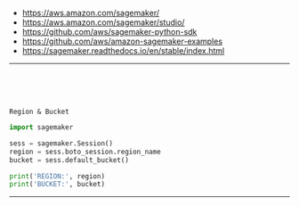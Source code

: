 - https://aws.amazon.com/sagemaker/
- https://aws.amazon.com/sagemaker/studio/
- https://github.com/aws/sagemaker-python-sdk
- https://github.com/aws/amazon-sagemaker-examples
- https://sagemaker.readthedocs.io/en/stable/index.html

---

<br><br><br>


`Region & Bucket`
```python
import sagemaker

sess = sagemaker.Session()
region = sess.boto_session.region_name
bucket = sess.default_bucket()

print('REGION:', region)
print('BUCKET:', bucket)
```



---
